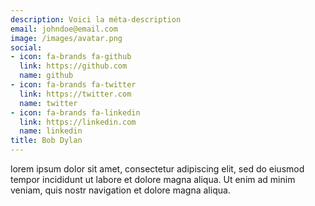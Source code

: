 ```yaml
---
description: Voici la méta-description
email: johndoe@email.com
image: /images/avatar.png
social:
- icon: fa-brands fa-github
  link: https://github.com
  name: github
- icon: fa-brands fa-twitter
  link: https://twitter.com
  name: twitter
- icon: fa-brands fa-linkedin
  link: https://linkedin.com
  name: linkedin
title: Bob Dylan
---
```


lorem ipsum dolor sit amet, consectetur adipiscing elit, sed do eiusmod tempor incididunt ut labore et dolore magna aliqua. Ut enim ad minim veniam, quis nostr navigation et dolore magna aliqua.